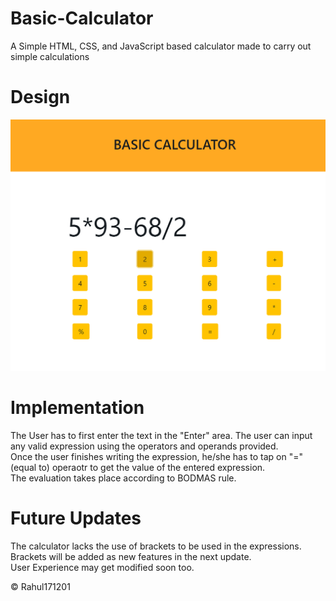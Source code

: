 # Basic-Calculator
A Simple HTML, CSS, and JavaScript based calculator made to carry out simple calculations

# Design
![alt text](https://github.com/Rahul171201/Basic-Calculator/blob/main/CALCULATOR.png?raw=true)  

# Implementation
The User has to first enter the text in the "Enter" area. The user can input any valid expression using the operators and operands provided.  
Once the user finishes writing the expression, he/she has to tap on "=" (equal to) operaotr to get the value of the entered expression.  
The evaluation takes place according to BODMAS rule.

# Future Updates
The calculator lacks the use of brackets to be used in the expressions. Brackets will be added as new features in the next update.  
User Experience may get modified soon too.

© Rahul171201
